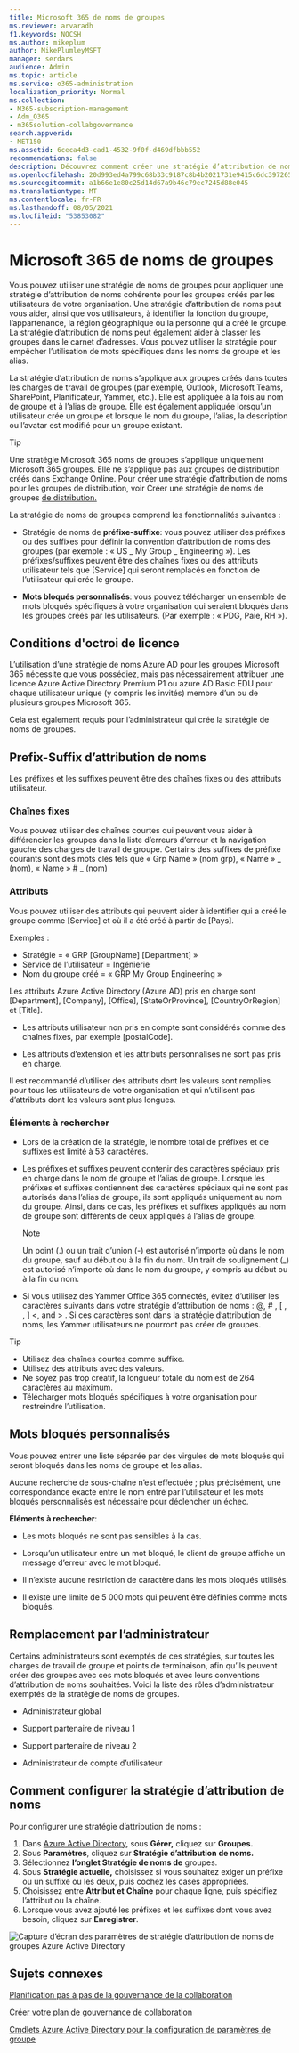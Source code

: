 ```yaml
---
title: Microsoft 365 de noms de groupes
ms.reviewer: arvaradh
f1.keywords: NOCSH
ms.author: mikeplum
author: MikePlumleyMSFT
manager: serdars
audience: Admin
ms.topic: article
ms.service: o365-administration
localization_priority: Normal
ms.collection:
- M365-subscription-management
- Adm_O365
- m365solution-collabgovernance
search.appverid:
- MET150
ms.assetid: 6ceca4d3-cad1-4532-9f0f-d469dfbbb552
recommendations: false
description: Découvrez comment créer une stratégie d’attribution de noms pour Microsoft 365 groupes.
ms.openlocfilehash: 20d993ed4a799c68b33c9187c8b4b2021731e9415c6dc39726543343bec4517a
ms.sourcegitcommit: a1b66e1e80c25d14d67a9b46c79ec7245d88e045
ms.translationtype: MT
ms.contentlocale: fr-FR
ms.lasthandoff: 08/05/2021
ms.locfileid: "53853082"
---
```

# <a name="microsoft-365-groups-naming-policy"></a>Microsoft 365 de noms de groupes

Vous pouvez utiliser une stratégie de noms de groupes pour appliquer une stratégie d’attribution de noms cohérente pour les groupes créés par les utilisateurs de votre organisation. Une stratégie d’attribution de noms peut vous aider, ainsi que vos utilisateurs, à identifier la fonction du groupe, l’appartenance, la région géographique ou la personne qui a créé le groupe. La stratégie d’attribution de noms peut également aider à classer les groupes dans le carnet d’adresses. Vous pouvez utiliser la stratégie pour empêcher l’utilisation de mots spécifiques dans les noms de groupe et les alias.

La stratégie d’attribution de noms s’applique aux groupes créés dans toutes les charges de travail de groupes (par exemple, Outlook, Microsoft Teams, SharePoint, Planificateur, Yammer, etc.). Elle est appliquée à la fois au nom de groupe et à l’alias de groupe. Elle est également appliquée lorsqu’un utilisateur crée un groupe et lorsque le nom du groupe, l’alias, la description ou l’avatar est modifié pour un groupe existant.

> [!TIP]
> Une stratégie Microsoft 365 noms de groupes s’applique uniquement Microsoft 365 groupes. Elle ne s’applique pas aux groupes de distribution créés dans Exchange Online. Pour créer une stratégie d’attribution de noms pour les groupes de distribution, voir Créer une stratégie de noms de groupes [de distribution.](/exchange/recipients-in-exchange-online/manage-distribution-groups/create-group-naming-policy)

La stratégie de noms de groupes comprend les fonctionnalités suivantes :

- Stratégie de noms de **préfixe-suffixe**: vous pouvez utiliser des préfixes ou des suffixes pour définir la convention d’attribution de noms des groupes (par exemple : « US \_ My Group \_ Engineering »). Les préfixes/suffixes peuvent être des chaînes fixes ou des attributs utilisateur tels que [Service] qui seront remplacés en fonction de l’utilisateur qui crée le groupe.

- **Mots bloqués personnalisés**: vous pouvez télécharger un ensemble de mots bloqués spécifiques à votre organisation qui seraient bloqués dans les groupes créés par les utilisateurs. (Par exemple : « PDG, Paie, RH »).

## <a name="licensing-requirements"></a>Conditions d'octroi de licence

L’utilisation d’une stratégie de noms Azure AD pour les groupes Microsoft 365 nécessite que vous possédiez, mais pas nécessairement attribuer une licence Azure Active Directory Premium P1 ou azure AD Basic EDU pour chaque utilisateur unique (y compris les invités) membre d’un ou de plusieurs groupes Microsoft 365.

Cela est également requis pour l’administrateur qui crée la stratégie de noms de groupes.

## <a name="prefix-suffix-naming-policy"></a>Prefix-Suffix d’attribution de noms

Les préfixes et les suffixes peuvent être des chaînes fixes ou des attributs utilisateur.

### <a name="fixed-strings"></a>Chaînes fixes

Vous pouvez utiliser des chaînes courtes qui peuvent vous aider à différencier les groupes dans la liste d’erreurs d’erreur et la navigation gauche des charges de travail de groupe. Certains des suffixes de préfixe courants sont des mots clés tels que « Grp Name » (nom grp), « Name » \_ (nom), « Name » \# \_ (nom)

### <a name="attributes"></a>Attributs

Vous pouvez utiliser des attributs qui peuvent aider à identifier qui a créé le groupe comme [Service] et où il a été créé à partir de [Pays].

Exemples :

- Stratégie = « GRP [GroupName] [Department] »
- Service de l’utilisateur = Ingénierie
- Nom du groupe créé = « GRP My Group Engineering »

Les attributs Azure Active Directory (Azure AD) pris en charge sont [Department], [Company], [Office], [StateOrProvince], [CountryOrRegion] et [Title].

- Les attributs utilisateur non pris en compte sont considérés comme des chaînes fixes, par exemple [postalCode].

- Les attributs d’extension et les attributs personnalisés ne sont pas pris en charge.

Il est recommandé d’utiliser des attributs dont les valeurs sont remplies pour tous les utilisateurs de votre organisation et qui n’utilisent pas d’attributs dont les valeurs sont plus longues.

### <a name="things-to-look-out-for"></a>Éléments à rechercher

- Lors de la création de la stratégie, le nombre total de préfixes et de suffixes est limité à 53 caractères.

- Les préfixes et suffixes peuvent contenir des caractères spéciaux pris en charge dans le nom de groupe et l’alias de groupe. Lorsque les préfixes et suffixes contiennent des caractères spéciaux qui ne sont pas autorisés dans l’alias de groupe, ils sont appliqués uniquement au nom du groupe. Ainsi, dans ce cas, les préfixes et suffixes appliqués au nom de groupe sont différents de ceux appliqués à l’alias de groupe.

  > [!NOTE]
  > Un point (.) ou un trait d’union (-) est autorisé n’importe où dans le nom du groupe, sauf au début ou à la fin du nom. Un trait de soulignement (_) est autorisé n’importe où dans le nom du groupe, y compris au début ou à la fin du nom.

- Si vous utilisez des Yammer Office 365 connectés, évitez d’utiliser les caractères suivants dans votre stratégie d’attribution de noms : @, \# , \[ , , \] \<, and \> . Si ces caractères sont dans la stratégie d’attribution de noms, les Yammer utilisateurs ne pourront pas créer de groupes.

> [!Tip]
> - Utilisez des chaînes courtes comme suffixe.
> - Utilisez des attributs avec des valeurs.
> - Ne soyez pas trop créatif, la longueur totale du nom est de 264 caractères au maximum.
> - Télécharger mots bloqués spécifiques à votre organisation pour restreindre l’utilisation.

## <a name="custom-blocked-words"></a>Mots bloqués personnalisés

Vous pouvez entrer une liste séparée par des virgules de mots bloqués qui seront bloqués dans les noms de groupe et les alias.

Aucune recherche de sous-chaîne n’est effectuée ; plus précisément, une correspondance exacte entre le nom entré par l’utilisateur et les mots bloqués personnalisés est nécessaire pour déclencher un échec.

**Éléments à rechercher**:

- Les mots bloqués ne sont pas sensibles à la cas.

- Lorsqu’un utilisateur entre un mot bloqué, le client de groupe affiche un message d’erreur avec le mot bloqué.

- Il n’existe aucune restriction de caractère dans les mots bloqués utilisés.

- Il existe une limite de 5 000 mots qui peuvent être définies comme mots bloqués.

## <a name="admin-override"></a>Remplacement par l’administrateur

Certains administrateurs sont exemptés de ces stratégies, sur toutes les charges de travail de groupe et points de terminaison, afin qu’ils peuvent créer des groupes avec ces mots bloqués et avec leurs conventions d’attribution de noms souhaitées. Voici la liste des rôles d’administrateur exemptés de la stratégie de noms de groupes.

- Administrateur global

- Support partenaire de niveau 1

- Support partenaire de niveau 2

- Administrateur de compte d’utilisateur

## <a name="how-to-set-up-the-naming-policy"></a>Comment configurer la stratégie d’attribution de noms

Pour configurer une stratégie d’attribution de noms :

1. Dans [Azure Active Directory](https://aad.portal.azure.com), sous **Gérer,** cliquez sur **Groupes.**
2. Sous **Paramètres**, cliquez sur **Stratégie d’attribution de noms.**
3. Sélectionnez **l’onglet Stratégie de noms de** groupes.
4. Sous **Stratégie actuelle,** choisissez si vous souhaitez exiger un préfixe ou un suffixe ou les deux, puis cochez les cases appropriées.
5. Choisissez entre **Attribut et** **Chaîne** pour chaque ligne, puis spécifiez l’attribut ou la chaîne.
6. Lorsque vous avez ajouté les préfixes et les suffixes dont vous avez besoin, cliquez sur **Enregistrer**.

![Capture d’écran des paramètres de stratégie d’attribution de noms de groupes Azure Active Directory](../media/groups-naming-policy-azure.png)

## <a name="related-topics"></a>Sujets connexes

[Planification pas à pas de la gouvernance de la collaboration](collaboration-governance-overview.md#collaboration-governance-planning-step-by-step)

[Créer votre plan de gouvernance de collaboration](collaboration-governance-first.md)

[Cmdlets Azure Active Directory pour la configuration de paramètres de groupe](/azure/active-directory/enterprise-users/groups-settings-cmdlets)